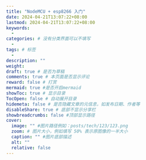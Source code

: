 ```yaml
---
title: "NodeMCU + esp8266 入门"
date: 2024-04-21T13:07:22+08:00
lastmod: 2024-04-21T13:07:22+08:00
keywords:
  -
categories: # 没有分类界面可以不填写
  -
tags: # 标签
  -
description: ""
weight:
draft: true # 是否为草稿
comments: true # 本页面是否显示评论
reward: false # 打赏
mermaid: true #是否开启mermaid
showToc: true # 显示目录
TocOpen: false # 自动展开目录
hidemeta: false # 是否隐藏文章的元信息，如发布日期、作者等
disableShare: true # 底部不显示分享栏
showbreadcrumbs: false #顶部显示路径
cover:
  image: "" #图片路径例如：posts/tech/123/123.png
  zoom: # 图片大小，例如填写 50% 表示原图像的一半大小
  caption: "" #图片底部描述
  alt: ""
  relative: false
---
```

